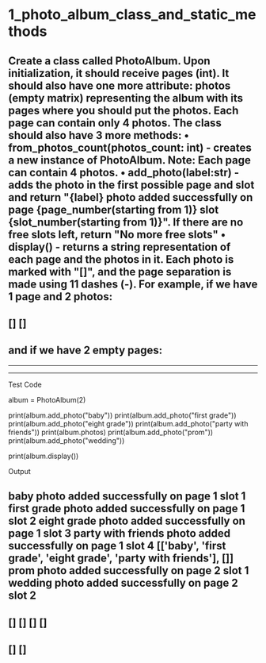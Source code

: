 # 1_photo_album_class_and_static_methods
Create a class called PhotoAlbum. Upon initialization, it should receive pages (int). It should also have one more attribute: photos (empty matrix) representing the album with its pages where you should put the photos. Each page can contain only 4 photos. The class should also have 3 more methods:
•	from_photos_count(photos_count: int) - creates a new instance of PhotoAlbum. Note: Each page can contain 4 photos.
•	add_photo(label:str) - adds the photo in the first possible page and slot and return "{label} photo added successfully on page {page_number(starting from 1)} slot {slot_number(starting from 1)}". If there are no free slots left, return "No more free slots"
•	display() - returns a string representation of each page and the photos in it. Each photo is marked with "[]", and the page separation is made using 11 dashes (-). For example, if we have 1 page and 2 photos:
-----------
[] []
-----------
and if we have 2 empty pages:
-----------

-----------

-----------

Test Code

album = PhotoAlbum(2)

print(album.add_photo("baby"))
print(album.add_photo("first grade"))
print(album.add_photo("eight grade"))
print(album.add_photo("party with friends"))
print(album.photos)
print(album.add_photo("prom"))
print(album.add_photo("wedding"))

print(album.display())

Output

baby photo added successfully on page 1 slot 1
first grade photo added successfully on page 1 slot 2
eight grade photo added successfully on page 1 slot 3
party with friends photo added successfully on page 1 slot 4
[['baby', 'first grade', 'eight grade', 'party with friends'], []]
prom photo added successfully on page 2 slot 1
wedding photo added successfully on page 2 slot 2
-----------
[] [] [] []
-----------
[] []
-----------
